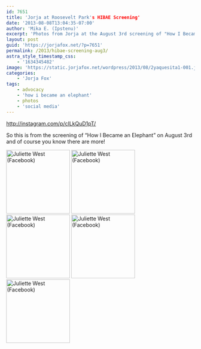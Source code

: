 ```yaml
---
id: 7651
title: 'Jorja at Roosevelt Park's HIBAE Screening'
date: '2013-08-08T13:04:35-07:00'
author: 'Mika E. (Ipstenu)'
excerpt: 'Photos from Jorja at the August 3rd screening of "How I Became an Elephant"'
layout: post
guid: 'https://jorjafox.net/?p=7651'
permalink: /2013/hibae-screening-aug3/
astra_style_timestamp_css:
    - '1634345482'
image: 'https://static.jorjafox.net/wordpress/2013/08/2yaquesita1-001.jpeg'
categories:
    - 'Jorja Fox'
tags:
    - advocacy
    - 'how i became an elephant'
    - photos
    - 'social media'
---
```


http://instagram.com/p/clLkQuD1pT/

So this is from the screening of “How I Became an Elephant” on August 3rd and of course you know there are more!

<a title="Juliette West (Facebook)" href="https://jorjafox.net/gallery/pub/animals/20130803-hibae/juliettefb-001.jpg" rel="showcase"><img alt="Juliette West (Facebook)" src="https://jorjafox.net/gallery/cache/pub/animals/20130803-hibae/juliettefb-001_200_cw200_ch200_thumb.jpg" width="170" height="170" /></a> <a title="Juliette West (Facebook)" href="https://jorjafox.net/gallery/pub/animals/20130803-hibae/juliettefb-002.jpg" rel="showcase"><img alt="Juliette West (Facebook)" src="https://jorjafox.net/gallery/cache/pub/animals/20130803-hibae/juliettefb-002_200_cw200_ch200_thumb.jpg" width="170" height="170" /></a> <a title="Juliette West (Facebook)" href="https://jorjafox.net/gallery/pub/animals/20130803-hibae/juliettefb-003.jpg" rel="showcase"><img alt="Juliette West (Facebook)" src="https://jorjafox.net/gallery/cache/pub/animals/20130803-hibae/juliettefb-003_200_cw200_ch200_thumb.jpg" width="170" height="170" /></a> <a title="Juliette West (Facebook)" href="https://jorjafox.net/gallery/pub/animals/20130803-hibae/juliettefb-004.jpg" rel="showcase"><img alt="Juliette West (Facebook)" src="https://jorjafox.net/gallery/cache/pub/animals/20130803-hibae/juliettefb-004_200_cw200_ch200_thumb.jpg" width="170" height="170" /></a> <a title="Juliette West (Facebook)" href="https://jorjafox.net/gallery/pub/animals/20130803-hibae/juliettefb-005.jpg" rel="showcase"><img alt="Juliette West (Facebook)" src="https://jorjafox.net/gallery/cache/pub/animals/20130803-hibae/170x170xjuliettefb-005_200_cw200_ch200_thumb.jpg.pagespeed.ic.3HG1o3f8bw.jpg" width="170" height="170" /></a>
